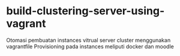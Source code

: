 # build-clustering-server-using-vagrant
Otomasi pembuatan instances vitrual server cluster menggunakan vagrantfile
Provisioning pada instances meliputi docker dan moodle
